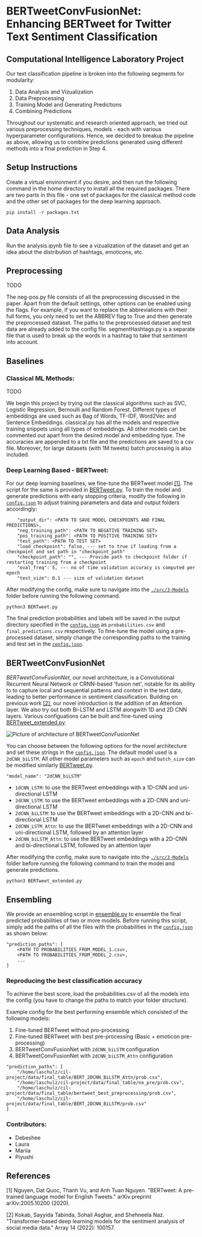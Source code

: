 # BERTweetConvFusionNet: Enhancing BERTweet for Twitter Text Sentiment Classification

## Computational Intelligence Laboratory Project 

Our text classification pipeline is broken into the following segments for modularity:
1. Data Analysis and Vizualization
2. Data Preprocessing
3. Training Model and Generating Predictions
4. Combining Predictions

Throughout our systematic and research oriented approach, we tried out various preprocessing techniques, models - each with various hyperparameter configurations. Hence, we decided to breakup the pipeline as above, allowing us to combine predictions generated using different methods into a final prediction in Step 4. 

## Setup Instructions

Create a virtual environment if you desire, and then run the following command in the home directory to install all the required packages. There are two parts in this file - one set of packages for the classical method code and the other set of packages for the deep learning approach. 

```pip install -r packages.txt```

## Data Analysis

Run the analysis.ipynb file to see a vizualization of the dataset and get an idea about the distribution of hashtags, emoticons, etc.

## Preprocessing
TODO

The neg-pos.py file consists of all the preprocessing discussed in the paper. Apart from the default settings, other options can be enabled using the flags. For example, if you want to replace the abbreviations with their full forms, you only need to set the ABBREV flag to True and then generate the preprocessed dataset. The paths to the preprocessed dataset and test data are already added to the config file. segmentHashtags.py is a separate file that is used to break up the words in a hashtag to take that sentiment into account.



## Baselines

### Classical ML Methods:
TODO

We begin this project by trying out the classical algorithms such as SVC, Logistic Regression, Bernoulli and Random Forest. Different types of embeddings are used such as Bag of Words, TF-IDF, Word2Vec and Sentence Embeddings. classical.py has all the models and respective training snippets using all types of embeddings. All other models can be commented out apart from the desired model and embedding type. The accuracies are appended to a txt file and the predictions are saved to a csv file. Moreover, for large datasets (with 1M tweets) batch processing is also included.

### Deep Learning Based - BERTweet:

For our deep learning baselines, we fine-tune the BERTweet model [[1]](#1).
The script for the same is provided in [BERTweet.py](./src/3-Models/BERTweet.py).
To train the model and generate predictions with early stopping criteria, modify the following in [``config.json``](./src/config.json) to adjust training parameters and data and output folders accordingly:

```
    "output_dir": <PATH TO SAVE MODEL CHECKPOINTS AND FINAL PREDICTIONS>,
    "neg_training_path": <PATH TO NEGATIVE TRAINING SET>
    "pos_training_path": <PATH TO POSITIVE TRAINING SET>
    "test_path": <PATH TO TEST SET>
    "load_checkpoint": false, --- set to true if loading from a checkpoint and set path in "checkpoint_path"
    "checkpoint_path": "", --- Provide path to checkpoint folder if restarting training from a checkpoint
    "eval_freq": 5, --- no of time validation accuracy is computed per epoch
    "test_size": 0.1 --- size of validation dataset
```
After modifying the config, make sure to navigate into the [``./src/3-Models``](./src/3-Models) folder before running the following command.

```python3 BERTweet.py```

The final prediction probabilities and labels will be saved in the output directory specified in the [``config.json``](./src/config.json) as ``probabilities.csv`` and ``final_predictions.csv`` respectively. 
To fine-tune the model using a pre-processed dataset, simply change the corresponding paths to the training and test set in the [``config.json``](./src/config.json).


## BERTweetConvFusionNet

_BERTweetConvFusionNet_, our novel architecture, is a Convolutional Recurrent Neural Network or CRNN-based 'fusion net', notable for its ability to to capture local and sequential patterns and context in the text data, leading to better performance in sentiment classification. Building on previous work [[2]](#2), our novel introduction is the addition of an Attention layer. We also try out both Bi-LSTM and LSTM alongwith 1D and 2D CNN layers. 
Various configuations can be built and fine-tuned using [BERTweet_extended.py](./src/3-Models/BERTweet_extended.py). 

![Picture of architecture of BERTweetConvFusionNet](https://github.com/user-attachments/assets/4bf00797-694a-4293-86f3-6b748565fb40)


You can choose between the following options for the novel architecture and set these strings in the [``config.json``](./src/config.json). The default model used is a ``2dCNN_biLSTM``. All other model parameters such as ``epoch`` and ``batch_size`` can be modified similarly [BERTweet.py](./src/3-Models/BERTweet.py).
```
"model_name": "2dCNN_biLSTM" 
```

- ``1dCNN_LSTM``: to use the BERTweet embeddings with a 1D-CNN and uni-directional LSTM
- ``2dCNN_LSTM``: to use the BERTweet embeddings with a 2D-CNN and uni-directional LSTM
- ``2dCNN_biLSTM``: to use the BERTweet embeddings with a 2D-CNN and bi-directional LSTM
- ``2dCNN_LSTM_Attn``: to use the BERTweet embeddings with a 2D-CNN and uni-directional LSTM, followed by an attention layer
- ``2dCNN_biLSTM_Attn``: to use the BERTweet embeddings with a 2D-CNN and bi-directional LSTM, followed by an attention layer

After modifying the config, make sure to navigate into the [``./src/3-Models``](./src/3-Models) folder before running the following command to train the model and generate predictions.

```python3 BERTweet_extended.py```

## Ensembling

We provide an ensembling script in [ensemble.py](./src/4-Ensemble/ensemble.py) to ensemble the final predicted probabilities of two or more models. Before running this script, simply add the paths of all the files with the probabilities in the [``config.json``](./src/config.json) as shown below:

```
"prediction_paths": [
    <PATH TO PROBABILITIES_FROM_MODEL_1.csv>,
    <PATH TO PROBABILITIES_FROM_MODEL_2.csv>,
    ...
]
```
### Reproducing the best classification accuracy
To achieve the best score, load the probabilities.csv of all the models into the config (you have to change the paths to match your folder structure).

Example config for the best performing ensemble which consisted of the following models:
1. Fine-tuned BERTweet without pro-processing
2. Fine-tuned BERTweet with best pre-processing (Basic + emoticon pre-processing)
3. BERTweetConvFusionNet with `2dCNN_biLSTM` configuration
4. BERTweetConvFusionNet with `2dCNN_biLSTM_Attn` configuration
```
"prediction_paths": [
    "/home/laschulz/cil-project/data/final_table/BERT_2DCNN_BiLSTM_Attn/prob.csv",
    "/home/laschulz/cil-project/data/final_table/no_pre/prob.csv",
    "/home/laschulz/cil-project/data/final_table/bertweet_best_preprocessing/prob.csv",
    "/home/laschulz/cil-project/data/final_table/BERT_2DCNN_BiLSTM/prob.csv"
]
```


### Contributors:
- Debeshee
- Laura
- Mariia
- Piyushi




## References
<a id="1">[1]</a> 
Nguyen, Dat Quoc, Thanh Vu, and Anh Tuan Nguyen. "BERTweet: A pre-trained language model for English Tweets." arXiv preprint arXiv:2005.10200 (2020).


<a id="2">[2]</a> 
Kokab, Sayyida Tabinda, Sohail Asghar, and Shehneela Naz. "Transformer-based deep learning models for the sentiment analysis of social media data." Array 14 (2022): 100157.
